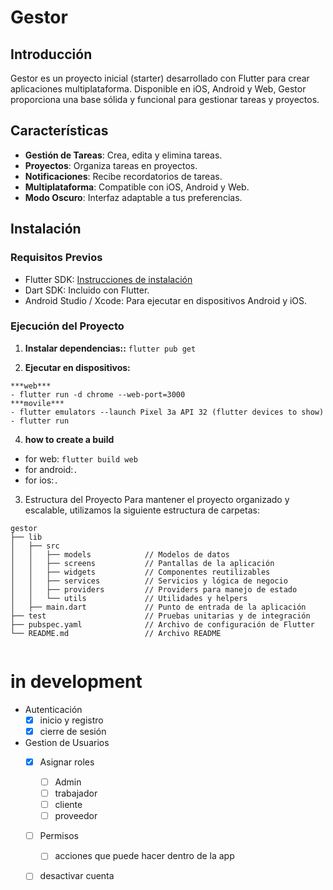 # Gestor

## Introducción

Gestor es un proyecto inicial (starter) desarrollado con Flutter para crear aplicaciones multiplataforma. Disponible en iOS, Android y Web, Gestor proporciona una base sólida y funcional para gestionar tareas y proyectos.

## Características

- **Gestión de Tareas**: Crea, edita y elimina tareas.
- **Proyectos**: Organiza tareas en proyectos.
- **Notificaciones**: Recibe recordatorios de tareas.
- **Multiplataforma**: Compatible con iOS, Android y Web.
- **Modo Oscuro**: Interfaz adaptable a tus preferencias.

## Instalación

### Requisitos Previos

- Flutter SDK: [Instrucciones de instalación](https://flutter.dev/docs/get-started/install)
- Dart SDK: Incluido con Flutter.
- Android Studio / Xcode: Para ejecutar en dispositivos Android y iOS.

### Ejecución del Proyecto

1. **Instalar dependencias::**
   `flutter pub get`

2. **Ejecutar en dispositivos:**

```
***web***
- flutter run -d chrome --web-port=3000
***movile***
- flutter emulators --launch Pixel 3a API 32 (flutter devices to show)
- flutter run
```

4. **how to create a build**

- for web: `flutter build web`
- for android:`.`
- for ios:`.`

3. Estructura del Proyecto
   Para mantener el proyecto organizado y escalable, utilizamos la siguiente estructura de carpetas:

```
gestor
├── lib
│   ├── src
│   │   ├── models            // Modelos de datos
│   │   ├── screens           // Pantallas de la aplicación
│   │   ├── widgets           // Componentes reutilizables
│   │   ├── services          // Servicios y lógica de negocio
│   │   ├── providers         // Providers para manejo de estado
│   │   └── utils             // Utilidades y helpers
│   ├── main.dart             // Punto de entrada de la aplicación
├── test                      // Pruebas unitarias y de integración
├── pubspec.yaml              // Archivo de configuración de Flutter
└── README.md                 // Archivo README


```
  <!-- {
      "name": "launch_chrome",
      "request": "launch",
      "type": "dart",
      "deviceId": "chrome",
      "program": "lib/main.dart",
      "args": ["--web-hostname=localhost", "--web-port=3000"]
      // "preLaunchTask": "clear chrome cache"
    } -->

# in development

- Autenticación
   - [x] inicio y registro
   - [x] cierre de sesión

- Gestion de Usuarios
   - [x] Asignar roles
     - [ ] Admin
     - [ ] trabajador
     - [ ] cliente
     - [ ] proveedor
   - [ ] Permisos
     - [ ] acciones que puede hacer dentro de la app
   - [ ] desactivar cuenta 
   







